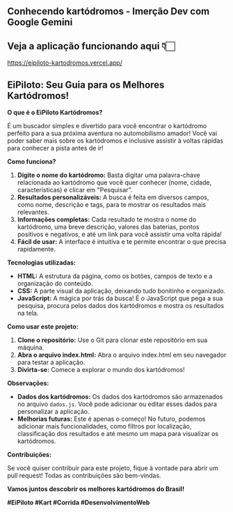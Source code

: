 ## Conhecendo kartódromos - Imerção Dev com Google Gemini

## Veja a aplicação funcionando aqui 👇🏻
https://eipiloto-kartodromos.vercel.app/

## EiPiloto: Seu Guia para os Melhores Kartódromos! 

**O que é o EiPiloto Kartódromos?**

É um buscador simples e divertido para você encontrar o kartódromo perfeito para a sua próxima aventura no automobilismo amador! Você vai poder saber mais sobre os kartódromos e inclusive assistir à voltas rápidas para conhecer a pista antes de ir!

**Como funciona?**

1. **Digite o nome do kartódromo:** Basta digitar uma palavra-chave relacionada ao kartódromo que você quer conhecer (nome, cidade, características) e clicar em "Pesquisar".
2. **Resultados personalizáveis:** A busca é feita em diversos campos, como nome, descrição e tags, para te mostrar os resultados mais relevantes.
3. **Informações completas:** Cada resultado te mostra o nome do kartódromo, uma breve descrição, valores das baterias, pontos positivos e negativos, e até um link para você assistir uma volta rápida!
4. **Fácil de usar:** A interface é intuitiva e te permite encontrar o que precisa rapidamente.

**Tecnologias utilizadas:**

* **HTML:** A estrutura da página, como os botões, campos de texto e a organização do conteúdo.
* **CSS:** A parte visual da aplicação, deixando tudo bonitinho e organizado.
* **JavaScript:** A mágica por trás da busca! É o JavaScript que pega a sua pesquisa, procura pelos dados dos kartódromos e mostra os resultados na tela.

**Como usar este projeto:**

1. **Clone o repositório:** Use o Git para clonar este repositório em sua máquina.
2. **Abra o arquivo index.html:** Abra o arquivo index.html em seu navegador para testar a aplicação.
3. **Divirta-se:** Comece a explorar o mundo dos kartódromos!

**Observações:**

* **Dados dos kartódromos:** Os dados dos kartódromos são armazenados no arquivo `dados.js`. Você pode adicionar ou editar esses dados para personalizar a aplicação.
* **Melhorias futuras:** Este é apenas o começo! No futuro, podemos adicionar mais funcionalidades, como filtros por localização, classificação dos resultados e até mesmo um mapa para visualizar os kartódromos.

**Contribuições:**

Se você quiser contribuir para este projeto, fique à vontade para abrir um pull request! Todas as contribuições são bem-vindas.

**Vamos juntos descobrir os melhores kartódromos do Brasil!** 

**#EiPiloto #Kart #Corrida #DesenvolvimentoWeb**
